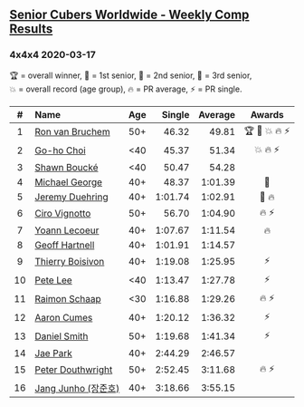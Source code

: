 <style>table {white-space: nowrap;}</style>

## [Senior Cubers Worldwide - Weekly Comp Results](/scw-comp/results/)
### 4x4x4 2020-03-17

<span style="white-space: nowrap;">🏆 = overall winner</span>, <span style="white-space: nowrap;">🥇 = 1st senior</span>, <span style="white-space: nowrap;">🥈 = 2nd senior</span>, <span style="white-space: nowrap;">🥉 = 3rd senior</span>, <span style="white-space: nowrap;">💥 = overall record (age group)</span>, <span style="white-space: nowrap;">🔥 = PR average</span>, <span style="white-space: nowrap;">⚡ = PR single</span>.

| # | Name | Age | Single | Average | Awards | Solve 1 | Solve 2 | Solve 3 | Solve 4 | Solve 5 | Video |
| :--: | :-- | :--: | --: | --: | :--: | --: | --: | --: | --: | --: | :-- |
| 1 | [Ron van Bruchem](../../persons/ron_van_bruchem/444.md) | 50+ | 46.32 | 49.81 | 🏆 🥇 💥 🔥 ⚡ | 46.32 | 53.35 | 47.61 | 48.47 | 1:02.85 | [Link](https://www.facebook.com/events/211732526904866?view=permalink&id=216281769783275) |
| 2 | [Go-ho Choi](../../persons/go_ho_choi/444.md) | <40 | 45.37 | 51.34 | 💥 🔥 ⚡ | 59.23 | 55.09 | 49.32 | 49.62 | 45.37 | [Link](https://www.facebook.com/events/211732526904866?view=permalink&id=216400203104765) |
| 3 | [Shawn Boucké](../../persons/shawn_boucke/444.md) | <40 | 50.47 | 54.28 |  | 56.51 | 50.47 | 54.82 | 57.97 | 51.50 | [Link](https://www.facebook.com/events/211732526904866?view=permalink&id=212975690113883) |
| 4 | [Michael George](../../persons/michael_george/444.md) | 40+ | 48.37 | 1:01.39 | 🥈 | 57.59 | 48.37 | 1:13.74 | 1:08.27 | 58.31 | [Link](https://www.facebook.com/events/211732526904866?view=permalink&id=216782829733169) |
| 5 | [Jeremy Duehring](../../persons/jeremy_duehring/444.md) | 40+ | 1:01.74 | 1:02.91 | 🥉 🔥 | 1:01.74 | 1:04.04 | 1:05.86 | 1:02.42 | 1:02.27 | [Link](https://www.facebook.com/events/211732526904866?view=permalink&id=214826349928817) |
| 6 | [Ciro Vignotto](../../persons/ciro_vignotto/444.md) | 50+ | 56.70 | 1:04.90 | 🔥 ⚡ | 1:05.27 | 1:06.43 | 1:06.27 | 1:03.17 | 56.70 | [Link](https://www.facebook.com/events/211732526904866?view=permalink&id=212061480205304) |
| 7 | [Yoann Lecoeur](../../persons/yoann_lecoeur/444.md) | 40+ | 1:07.67 | 1:11.54 | 🔥 | 1:09.87 | 1:12.92 | 1:11.84 | 1:07.67 | 1:15.34 | [Link](https://www.facebook.com/events/211732526904866?view=permalink&id=214999563244829) |
| 8 | [Geoff Hartnell](../../persons/geoff_hartnell/444.md) | 40+ | 1:01.91 | 1:14.57 |  | 1:09.61 | 1:01.91 | 1:25.22 | 1:19.12 | 1:14.98 | [Link](https://www.facebook.com/events/211732526904866?view=permalink&id=214215223323263) |
| 9 | [Thierry Boisivon](../../persons/thierry_boisivon/444.md) | 40+ | 1:19.08 | 1:25.95 | ⚡ | 1:19.44 | 1:19.08 | 1:23.94 | 1:34.46 | DNF | [Link](https://www.facebook.com/events/211732526904866?view=permalink&id=216744453070340) |
| 10 | [Pete Lee](../../persons/pete_lee/444.md) | <40 | 1:13.47 | 1:27.78 | ⚡ | 1:34.24 | 1:13.47 | 1:30.81 | 1:26.42 | 1:26.11 | [Link](https://www.facebook.com/events/211732526904866?view=permalink&id=216431523101633) |
| 11 | [Raimon Schaap](../../persons/raimon_schaap/444.md) | <30 | 1:16.88 | 1:29.26 | 🔥 ⚡ | 1:26.04 | 1:16.88 | 1:24.26 | 1:37.49 | 1:41.19 | [Link](https://www.facebook.com/events/211732526904866?view=permalink&id=214079323336853) |
| 12 | [Aaron Cumes](../../persons/aaron_cumes/444.md) | 40+ | 1:20.12 | 1:36.32 | ⚡ | 1:41.42 | 1:41.30 | 1:20.12 | DNF | 1:26.23 | [Link](https://www.facebook.com/events/211732526904866?view=permalink&id=213372033407582) |
| 13 | [Daniel Smith](../../persons/daniel_smith/444.md) | 50+ | 1:19.68 | 1:41.34 | ⚡ | 1:30.86 | 2:22.73 | 1:40.48 | 1:19.68 | 1:52.69 | [Link](https://www.facebook.com/events/211732526904866?view=permalink&id=215124999898952) |
| 14 | [Jae Park](../../persons/jae_park/444.md) | 40+ | 2:44.29 | 2:46.57 |  | 2:47.95 | 2:47.48 | 2:44.29 | DNS | DNS | [Link](https://www.facebook.com/events/211732526904866?view=permalink&id=213592526718866) |
| 15 | [Peter Douthwright](../../persons/peter_douthwright/444.md) | 50+ | 2:52.45 | 3:11.68 | 🔥 ⚡ | 3:16.97 | 2:52.45 | 3:25.62 | DNS | DNS | [Link](https://www.facebook.com/events/211732526904866?view=permalink&id=216272266450892) |
| 16 | [Jang Junho (장준호)](../../persons/jang_junho/444.md) | 40+ | 3:18.66 | 3:55.15 |  | 4:03.00 | 3:32.32 | 4:12.94 | 3:18.66 | 4:10.13 | [Link](https://www.facebook.com/events/211732526904866?view=permalink&id=213007113444074) |

<!-- Global site tag (gtag.js) - Google Analytics -->
<script async src="https://www.googletagmanager.com/gtag/js?id=UA-86348435-3"></script>
<script>window.dataLayer = window.dataLayer || []; function gtag() {dataLayer.push(arguments);} gtag('js', new Date()); gtag('config', 'UA-86348435-3');</script>
